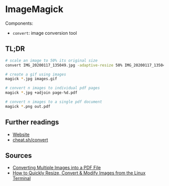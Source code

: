 # ImageMagick

Components:

- `convert`: image conversion tool

## TL;DR

```sh
# scale an image to 50% its original size
convert IMG_20200117_135049.jpg -adaptive-resize 50% IMG_20200117_135049_resized.jpg

# create a gif using images
magick *.jpg images.gif

# convert n images to individual pdf pages
magick *.jpg +adjoin page-%d.pdf

# convert n images to a single pdf document
magick *.png out.pdf
```

## Further readings

- [Website]
- [cheat.sh/convert]

[cheat.sh/convert]: https://cheat.sh/convert
[website]: https://imagemagick.org

## Sources

- [Converting Multiple Images into a PDF File]
- [How to Quickly Resize, Convert & Modify Images from the Linux Terminal]

[converting multiple images into a pdf file]: https://legacy.imagemagick.org/discourse-server/viewtopic.php?p=144157&sid=e7706233f81874af86ffbbf3e57b1e76#p144157
[how to quickly resize, convert & modify images from the linux terminal]: https://www.howtogeek.com/109369/how-to-quickly-resize-convert-modify-images-from-the-linux-terminal/
